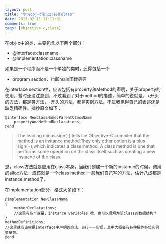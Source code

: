 ```yaml
---
layout: post
title: "学习obj-c笔记2:有关class"
date: 2013-02-11 11:11:01
comments: true
tags: [objective-c,class] 
---
```

在obj-c中的类，主要包含以下两个部分：
 
 * @interface:classname
 * @implementation:classname

如果是一个程序而不是一个单独的类时，还得包括一个

 * program section，也即main函数等等
 
在interface section中，应该包括有property和Method的声明，关于property的使用，暂时还没注意到，不过看到了对于method的描述，简单的说就是，+开头的方法，都是类方法，-开头的方法，都是实例方法。不过我觉得自己的表述还是缺乏精确性。摘抄原文如下：
<!--more-->

	@interface NewClassName:ParentClassName
		prepertyAndMethodDeclarations;
	@end

> The leading minus sign(-) tells the Objective-C compiler that the method is an instance method.They only other option is a plus sign(+),which indicates a class method. A class method is one that performs some operation on the class itself,such as creating a new instacne of the class.

恩，class方法就是应用在class本身，当我们创建一个新的instance的时候，调用的alloc方法，应该就是一个class method.一般我们自己写的方法，估计八成都是instance method了。

在implementation部分，格式大多如下：

	@implementation NewClassName
	{
		memberDeclatations;
		//这里有些个变量，instance variables,嗯，也可以理解为该class的数据结构？
	}
	methodDefinitions;
	//这里就应该根据interface中声明的方法，进行一一实现，其中大概会有各种操作各位实例变量等。
	@end
